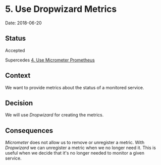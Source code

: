 # 5. Use Dropwizard Metrics

Date: 2018-06-20

## Status

Accepted

Supercedes [4. Use Micrometer Prometheus](0004-use-micrometer-prometheus.md)

## Context

We want to provide metrics about the status of a monitored service.

## Decision

We will use _Dropwizard_ for creating the metrics.

## Consequences

_Micrometer_ does not allow us to remove or unregister a metric.
With _Dropwizard_ we can unregister a metric when we no longer need it. This is useful when we decide that it's no longer needed to monitor a given service.
